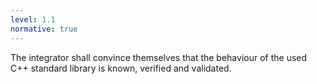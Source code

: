 ```yaml
---
level: 1.1
normative: true
---
```


The integrator shall convince themselves that the behaviour of the used C++ standard library is known, verified and validated.